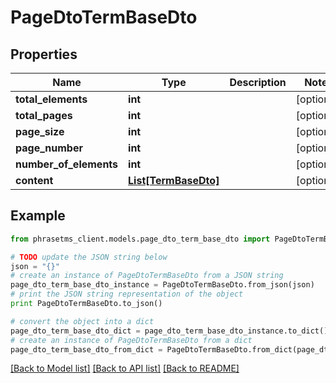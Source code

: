# PageDtoTermBaseDto

## Properties

| Name                   | Type                                    | Description | Notes      |
| ---------------------- | --------------------------------------- | ----------- | ---------- |
| **total_elements**     | **int**                                 |             | [optional] |
| **total_pages**        | **int**                                 |             | [optional] |
| **page_size**          | **int**                                 |             | [optional] |
| **page_number**        | **int**                                 |             | [optional] |
| **number_of_elements** | **int**                                 |             | [optional] |
| **content**            | [**List[TermBaseDto]**](TermBaseDto.md) |             | [optional] |

## Example

```python
from phrasetms_client.models.page_dto_term_base_dto import PageDtoTermBaseDto

# TODO update the JSON string below
json = "{}"
# create an instance of PageDtoTermBaseDto from a JSON string
page_dto_term_base_dto_instance = PageDtoTermBaseDto.from_json(json)
# print the JSON string representation of the object
print PageDtoTermBaseDto.to_json()

# convert the object into a dict
page_dto_term_base_dto_dict = page_dto_term_base_dto_instance.to_dict()
# create an instance of PageDtoTermBaseDto from a dict
page_dto_term_base_dto_from_dict = PageDtoTermBaseDto.from_dict(page_dto_term_base_dto_dict)
```

[[Back to Model list]](../README.md#documentation-for-models) [[Back to API list]](../README.md#documentation-for-api-endpoints) [[Back to README]](../README.md)
